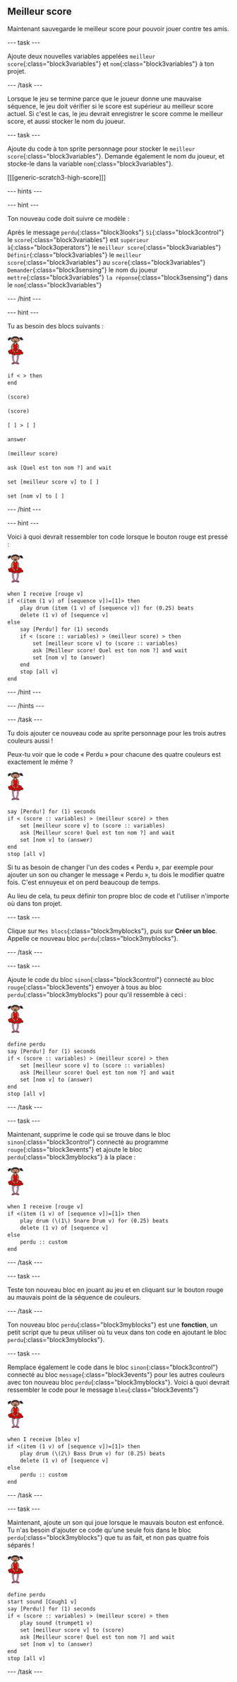 ## Meilleur score

Maintenant sauvegarde le meilleur score pour pouvoir jouer contre tes amis.

--- task ---

Ajoute deux nouvelles variables appelées `meilleur score`{:class="block3variables"} et `nom`{:class="block3variables"} à ton projet.

--- /task ---

Lorsque le jeu se termine parce que le joueur donne une mauvaise séquence, le jeu doit vérifier si le score est supérieur au meilleur score actuel. Si c'est le cas, le jeu devrait enregistrer le score comme le meilleur score, et aussi stocker le nom du joueur.

--- task ---

Ajoute du code à ton sprite personnage pour stocker le `meilleur score`{:class="block3variables"}. Demande également le nom du joueur, et stocke-le dans la variable `nom`{:class="block3variables"}.

[[[generic-scratch3-high-score]]]

--- hints ---

--- hint ---

Ton nouveau code doit suivre ce modèle :

Après le message `perdu`{:class="block3looks"} `Si`{:class="block3control"} le `score`{:class="block3variables"} est `supérieur à`{:class="block3operators"} le `meilleur score`{:class="block3variables"} `Définir`{:class="block3variables"} le `meilleur score`{:class="block3variables"} au `score`{:class="block3variables"} `Demander`{:class="block3sensing"} le nom du joueur `mettre`{:class="block3variables"} `la réponse`{:class="block3sensing"} dans le `nom`{:class="block3variables"}

--- /hint ---

--- hint ---

Tu as besoin des blocs suivants :

![ballerine](images/ballerina.png)

```blocks3
if < > then
end

(score)

(score)

[ ] > [ ]

answer

(meilleur score)

ask [Quel est ton nom ?] and wait

set [meilleur score v] to [ ] 

set [nom v] to [ ] 
```

--- /hint ---

--- hint ---

Voici à quoi devrait ressembler ton code lorsque le bouton rouge est pressé :

![ballerine](images/ballerina.png)

```blocks3
when I receive [rouge v]
if <(item (1 v) of [sequence v])=[1]> then
	play drum (item (1 v) of [sequence v]) for (0.25) beats
	delete (1 v) of [sequence v]
else
	say [Perdu!] for (1) seconds
	if < (score :: variables) > (meilleur score) > then
		set [meilleur score v] to (score :: variables)
		ask [Meilleur score! Quel est ton nom ?] and wait
		set [nom v] to (answer)
	end
	stop [all v]
end
```

--- /hint ---

--- /hints ---

--- /task ---

Tu dois ajouter ce nouveau code au sprite personnage pour les trois autres couleurs aussi !

Peux-tu voir que le code « Perdu » pour chacune des quatre couleurs est exactement le même ?

![ballerine](images/ballerina.png)

```blocks3
say [Perdu!] for (1) seconds
if < (score :: variables) > (meilleur score) > then
	set [meilleur score v] to (score :: variables)
	ask [Meilleur score! Quel est ton nom ?] and wait
	set [nom v] to (answer)
end
stop [all v]
```

Si tu as besoin de changer l'un des codes « Perdu », par exemple pour ajouter un son ou changer le message « Perdu », tu dois le modifier quatre fois. C'est ennuyeux et on perd beaucoup de temps.

Au lieu de cela, tu peux définir ton propre bloc de code et l'utiliser n'importe où dans ton projet.

--- task ---

Clique sur `Mes blocs`{:class="block3myblocks"}, puis sur **Créer un bloc**. Appelle ce nouveau bloc `perdu`{:class="block3myblocks"}.

--- /task ---

--- task ---

Ajoute le code du bloc `sinon`{:class="block3control"} connecté au bloc `rouge`{:class="block3events"} envoyer à tous au bloc `perdu`{:class="block3myblocks"} pour qu'il ressemble à ceci :

![ballerine](images/ballerina.png)

```blocks3
define perdu
say [Perdu!] for (1) seconds
if < (score :: variables) > (meilleur score) > then
	set [meilleur score v] to (score :: variables)
	ask [Meilleur score! Quel est ton nom ?] and wait
	set [nom v] to (answer)
end
stop [all v]
```

--- /task ---

--- task ---

Maintenant, supprime le code qui se trouve dans le bloc `sinon`{:class="block3control"} connecté au programme `rouge`{:class="block3events"} et ajoute le bloc `perdu`{:class="block3myblocks"} à la place :

![ballerine](images/ballerina.png)

```blocks3
when I receive [rouge v]
if <(item (1 v) of [sequence v])=[1]> then
	play drum (\(1\) Snare Drum v) for (0.25) beats
	delete (1 v) of [sequence v]
else
	perdu :: custom
end
```

--- /task ---

--- task ---

Teste ton nouveau bloc en jouant au jeu et en cliquant sur le bouton rouge au mauvais point de la séquence de couleurs.

--- /task ---

Ton nouveau bloc `perdu`{:class="block3myblocks"} est une **fonction**, un petit script que tu peux utiliser où tu veux dans ton code en ajoutant le bloc `perdu`{:class="block3myblocks"}.

--- task ---

Remplace également le code dans le bloc `sinon`{:class="block3control"} connecté au bloc `message`{:class="block3events"} pour les autres couleurs avec ton nouveau bloc `perdu`{:class="block3myblocks"}. Voici à quoi devrait ressembler le code pour le message `bleu`{:class="block3events"}

![ballerine](images/ballerina.png)

```blocks3
when I receive [bleu v]
if <(item (1 v) of [sequence v])=[1]> then
	play drum (\(2\) Bass Drum v) for (0.25) beats
	delete (1 v) of [sequence v]
else
	perdu :: custom
end
```

--- /task ---

--- task ---

Maintenant, ajoute un son qui joue lorsque le mauvais bouton est enfoncé. Tu n'as besoin d'ajouter ce code qu'une seule fois dans le bloc `perdu`{:class="block3myblocks"} que tu as fait, et non pas quatre fois séparés !

![ballerine](images/ballerina.png)

```blocks3
define perdu
start sound [Cough1 v]
say [Perdu!] for (1) seconds
if < (score :: variables) > (meilleur score) > then
	play sound (trumpet1 v)
	set [meilleur score v] to (score)
	ask [Meilleur score! Quel est ton nom ?] and wait
	set [nom v] to (answer)
end
stop [all v]
```

--- /task ---